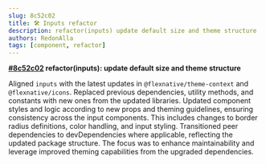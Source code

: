 ```yaml
---
slug: 8c52c02
title: 🛠️ Inputs refactor
description: refactor(inputs) update default size and theme structure
authors: RedonAlla
tags: [component, refactor]
---
```


**[#8c52c02](https://github.com/RedonAlla/flexnative/commit/8c52c02) refactor(inputs): update default size and theme structure**

Aligned `inputs` with the latest updates in `@flexnative/theme-context` and `@flexnative/icons`.
Replaced previous dependencies, utility methods, and constants with new ones from the updated libraries.
Updated component styles and logic according to new props and theming guidelines, ensuring consistency across the input components.
This includes changes to border radius definitions, color handling, and input styling.
Transitioned peer dependencies to devDependencies where applicable, reflecting the updated package structure.
The focus was to enhance maintainability and leverage improved theming capabilities from the upgraded dependencies.
